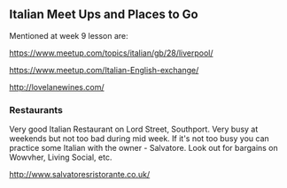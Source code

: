 ## Italian Meet Ups and Places to Go

Mentioned at week 9 lesson are:

https://www.meetup.com/topics/italian/gb/28/liverpool/

https://www.meetup.com/Italian-English-exchange/

http://lovelanewines.com/

### Restaurants

Very good Italian Restaurant on Lord Street, Southport. Very busy at weekends but not too bad during mid week. If it's not too busy you can practice some Italian with the owner - Salvatore. Look out for bargains on Wowvher, Living Social, etc.

http://www.salvatoresristorante.co.uk/